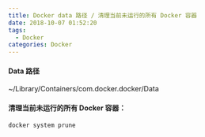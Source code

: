 ```yaml
---
title: Docker data 路径 / 清理当前未运行的所有 Docker 容器
date: 2018-10-07 01:52:20
tags:
  - Docker
categories: Docker
---
```

#### Data 路径

~/Library/Containers/com.docker.docker/Data

<!-- more -->

#### 清理当前未运行的所有 Docker 容器：

```bash
docker system prune
```